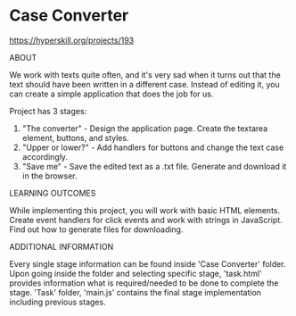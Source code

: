 # Case Converter

https://hyperskill.org/projects/193

ABOUT

We work with texts quite often, and it's very sad when it turns out that the text should have been written in a different case.
Instead of editing it, you can create a simple application that does the job for us.

Project has 3 stages:

   1. "The converter" - Design the application page. Create the textarea element, buttons, and styles. 
   2. "Upper or lower?" - Add handlers for buttons and change the text case accordingly. 
   3.  "Save me" - Save the edited text as a .txt file. Generate and download it in the browser.
   
LEARNING OUTCOMES

While implementing this project, you will work with basic HTML elements. Create event handlers for click events and work with strings in JavaScript.
Find out how to generate files for downloading.

ADDITIONAL INFORMATION

Every single stage information can be found inside 'Case Converter' folder. 
Upon going inside the folder and selecting specific stage, 'task.html' provides information what is required/needed to be done to complete the stage. 
'Task' folder, 'main.js' contains the final stage implementation including previous stages.
